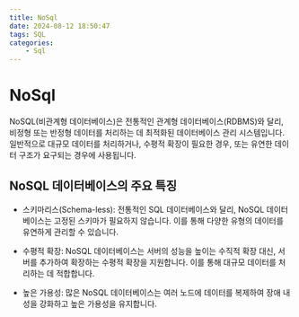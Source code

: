 ```yaml
---
title: NoSql
date: 2024-08-12 18:50:47
tags: SQL
categories:
    - Sql
---
```

# NoSql

NoSQL(비관계형 데이터베이스)은 전통적인 관계형 데이터베이스(RDBMS)와 달리, 비정형 또는 반정형 데이터를 처리하는 데 최적화된 데이터베이스 관리 시스템입니다. 일반적으로 대규모 데이터를 처리하거나, 수평적 확장이 필요한 경우, 또는 유연한 데이터 구조가 요구되는 경우에 사용됩니다.

## NoSQL 데이터베이스의 주요 특징

- 스키마리스(Schema-less): 전통적인 SQL 데이터베이스와 달리, NoSQL 데이터베이스는 고정된 스키마가 필요하지 않습니다. 이를 통해 다양한 유형의 데이터를 유연하게 관리할 수 있습니다.

- 수평적 확장: NoSQL 데이터베이스는 서버의 성능을 높이는 수직적 확장 대신, 서버를 추가하여 확장하는 수평적 확장을 지원합니다. 이를 통해 대규모 데이터를 처리하는 데 적합합니다.

- 높은 가용성: 많은 NoSQL 데이터베이스는 여러 노드에 데이터를 복제하여 장애 내성을 강화하고 높은 가용성을 유지합니다.